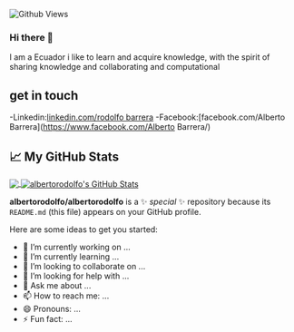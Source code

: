 ![Github Views](https://kamrev.com/ghpvc/?username=albertorodolfo&color=2685BF)

### Hi there 👋
I am  a Ecuador i like to learn and acquire knowledge, with the spirit of sharing knowledge and collaborating and computational 
## get in touch
-Linkedin:[linkedin.com/rodolfo barrera](https://www.linkedin.com/in/rodolfo-barrera/)
-Facebook:[facebook.com/Alberto Barrera](https://www.facebook.com/Alberto Barrera/)
## &#x1f4c8; My GitHub Stats

<a href="https://github.com/albertorodolfo/albertorodolfo">
  <img align="center" src="https://github-readme-stats.vercel.app/api/top-langs/?username=albertorodolfo&hide=java,html&title_color=ffffff&text_color=c9cacc&icon_color=2bbc8a&bg_color=1d1f21"/>
</a>

<a href="https://github.com/albertorodolfo/albertorodolfo">
  <img align="center" src="https://github-readme-stats.vercel.app/api?username=albertorodolfo&show_icons=true&line_height=27&count_private=true&title_color=ffffff&text_color=c9cacc&icon_color=2bbc8a&bg_color=1d1f21" alt="albertorodolfo's GitHub Stats" />
</a>

**albertorodolfo/albertorodolfo** is a ✨ _special_ ✨ repository because its `README.md` (this file) appears on your GitHub profile.

Here are some ideas to get you started:

- 🔭 I’m currently working on ...
- 🌱 I’m currently learning ...
- 👯 I’m looking to collaborate on ...
- 🤔 I’m looking for help with ...
- 💬 Ask me about ...
- 📫 How to reach me: ...
- 😄 Pronouns: ...
- ⚡ Fun fact: ...
